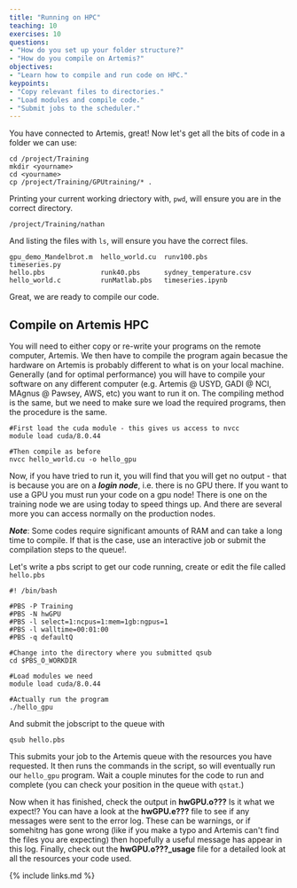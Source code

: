 ```yaml
---
title: "Running on HPC"
teaching: 10
exercises: 10
questions:
- "How do you set up your folder structure?"
- "How do you compile on Artemis?"
objectives:
- "Learn how to compile and run code on HPC."
keypoints:
- "Copy relevant files to directories."
- "Load modules and compile code."
- "Submit jobs to the scheduler."
---
```


You have connected to Artemis, great! Now let's get all the bits of code in a folder we can use:

```
cd /project/Training
mkdir <yourname>
cd <yourname>
cp /project/Training/GPUtraining/* .
```

Printing your current working driectory with, ```pwd```, will ensure you are in the correct directory.
~~~
/project/Training/nathan
~~~

And listing the files with ```ls```, will ensure you have the correct files.
~~~
gpu_demo_Mandelbrot.m  hello_world.cu  runv100.pbs             timeseries.py
hello.pbs              runk40.pbs      sydney_temperature.csv
hello_world.c          runMatlab.pbs   timeseries.ipynb
~~~

Great, we are ready to compile our code.


## Compile on Artemis HPC
You will need to either copy or re-write your programs on the remote computer, Artemis. We then have to compile the program again becasue the hardware on Artemis is probably different to what is on your local machine. Generally (and for optimal performance) you will have to compile your software on any different computer (e.g. Artemis @ USYD, GADI @ NCI, MAgnus @ Pawsey, AWS, etc) you want to run it on.
The compiling method is the same, but we need to make sure we load the required programs, then the procedure is the same.

```
#First load the cuda module - this gives us access to nvcc
module load cuda/8.0.44

#Then compile as before
nvcc hello_world.cu -o hello_gpu
```

Now, if you have tried to run it, you will find that you will get no output - that is because you are on a ***login node***, i.e. there is no GPU there. If you want to use a GPU you must run your code on a gpu node!
There is one on the training node we are using today to speed things up. And there are several more you can access normally on the production nodes.

***Note***: Some codes require significant amounts of RAM and can take a long time to compile. If that is the case, use an interactive job or submit the compilation steps to the queue!.

Let's write a pbs script to get our code running, create or edit the file called ```hello.pbs```
```
#! /bin/bash

#PBS -P Training
#PBS -N hwGPU 
#PBS -l select=1:ncpus=1:mem=1gb:ngpus=1
#PBS -l walltime=00:01:00
#PBS -q defaultQ

#Change into the directory where you submitted qsub
cd $PBS_O_WORKDIR

#Load modules we need
module load cuda/8.0.44

#Actually run the program
./hello_gpu

```
And submit the jobscript to the queue with 
```
qsub hello.pbs
```
This submits your job to the Artemis queue with the resources you have requested. It then runs the commands in the script, so will eventually run our ```hello_gpu``` program. Wait a couple minutes for the code to run and complete (you can check your position in the queue with ```qstat```.)

Now when it has finished, check the output in **hwGPU.o???**
Is it what we expect!? 
You can have a look at the **hwGPU.e???** file to see if any messages were sent to the error log. These can be warnings, or if somehitng has gone wrong (like if you make a typo and Artemis can't find the files you are expecting) then hopefully a useful message has appear in this log. 
Finally, check out the **hwGPU.o???_usage** file for a detailed look at all the resources your code used.







{% include links.md %}
